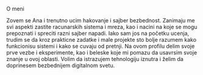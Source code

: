 O meni

Zovem se Ana i trenutno ucim hakovanje i sajber bezbednost. Zanimaju me svi aspekti zastite racunarskih sistema i mreza, kao i nacini na koje se mogu prepoznati i spreciti razni sajber napadi. Iako sam jos na početku ucenja, trudim se da kroz prakticne zadatke i male projekte sto bolje razumem kako funkcionisu sistemi i kako se cuvaju od pretnji.
Na ovom profilu delim svoje prve vezbe i eksperimente, kao i beleske koje mi pomazu da usavrsim svoje znanje u ovoj oblasti. Volim da istrazujem tehnologiju iznutra i želim da doprinesem bezbednijem digitalnom svetu.
